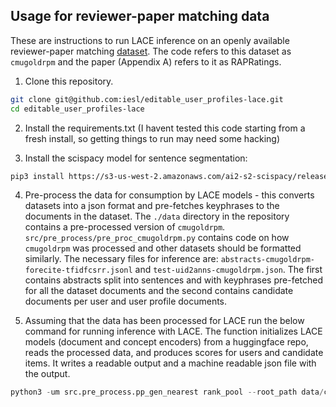 ## Usage for reviewer-paper matching data

These are instructions to run LACE inference on an openly available reviewer-paper matching [dataset](https://github.com/niharshah/goldstandard-reviewer-paper-match). The code refers to this dataset as `cmugoldrpm` and the paper (Appendix A) refers to it as RAPRatings.


1. Clone this repository.
```bash
git clone git@github.com:iesl/editable_user_profiles-lace.git
cd editable_user_profiles-lace
```

2. Install the requirements.txt (I havent tested this code starting from a fresh install, so getting things to run may need some hacking)

3. Install the scispacy model for sentence segmentation:
```bash
pip3 install https://s3-us-west-2.amazonaws.com/ai2-s2-scispacy/releases/v0.5.0/en_core_sci_sm-0.5.0.tar.gz
```

4. Pre-process the data for consumption by LACE models - this converts datasets into a json format and pre-fetches keyphrases to the documents in the dataset. The `./data` directory in the repository contains a pre-processed version of `cmugoldrpm`. `src/pre_process/pre_proc_cmugoldrpm.py` contains code on how `cmugoldrpm` was processed and other datasets should be formatted similarly. The necessary files for inference are: `abstracts-cmugoldrpm-forecite-tfidfcsrr.jsonl` and `test-uid2anns-cmugoldrpm.json`. The first contains abstracts split into sentences and with keyphrases pre-fetched for all the dataset documents and the second contains candidate documents per user and user profile documents.

5. Assuming that the data has been processed for LACE run the below command for running inference with LACE. The function initializes LACE models (document and concept encoders) from a huggingface repo, reads the processed data, and produces scores for users and candidate items. It writes a readable output and a machine readable json file with the output.
```python
python3 -um src.pre_process.pp_gen_nearest rank_pool --root_path data/cmugoldrpm --dataset cmugoldrpm --rep_type upnfconsent --config_path config/models_config/cmugoldrpm/upnfconsent-rrtkp-baryc-init.json --caching_scorer
```
